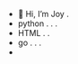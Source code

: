- 👋 Hi, I’m Joy . 
- python . . . 
- HTML . . 
- go . . . 
- 

<!---
8ijoy/8ijoy is a ✨ special ✨ repository because its `README.md` (this file) appears on your GitHub profile.
You can click the Preview link to take a look at your changes.
--->
